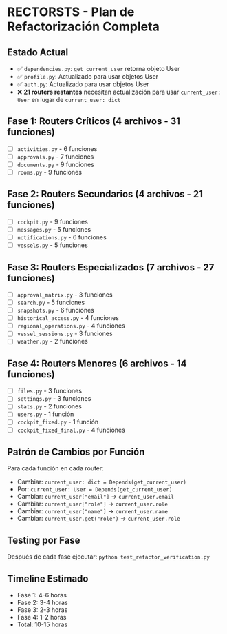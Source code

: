 # RECTORSTS - Plan de Refactorización Completa

## Estado Actual
- ✅ `dependencies.py`: `get_current_user` retorna objeto User
- ✅ `profile.py`: Actualizado para usar objetos User
- ✅ `auth.py`: Actualizado para usar objetos User
- ❌ **21 routers restantes** necesitan actualización para usar `current_user: User` en lugar de `current_user: dict`

## Fase 1: Routers Críticos (4 archivos - 31 funciones)
- [ ] `activities.py` - 6 funciones
- [ ] `approvals.py` - 7 funciones
- [ ] `documents.py` - 9 funciones
- [ ] `rooms.py` - 9 funciones

## Fase 2: Routers Secundarios (4 archivos - 21 funciones)
- [ ] `cockpit.py` - 9 funciones
- [ ] `messages.py` - 5 funciones
- [ ] `notifications.py` - 6 funciones
- [ ] `vessels.py` - 5 funciones

## Fase 3: Routers Especializados (7 archivos - 27 funciones)
- [ ] `approval_matrix.py` - 3 funciones
- [ ] `search.py` - 5 funciones
- [ ] `snapshots.py` - 6 funciones
- [ ] `historical_access.py` - 4 funciones
- [ ] `regional_operations.py` - 4 funciones
- [ ] `vessel_sessions.py` - 3 funciones
- [ ] `weather.py` - 2 funciones

## Fase 4: Routers Menores (6 archivos - 14 funciones)
- [ ] `files.py` - 3 funciones
- [ ] `settings.py` - 3 funciones
- [ ] `stats.py` - 2 funciones
- [ ] `users.py` - 1 función
- [ ] `cockpit_fixed.py` - 1 función
- [ ] `cockpit_fixed_final.py` - 4 funciones

## Patrón de Cambios por Función
Para cada función en cada router:
- Cambiar: `current_user: dict = Depends(get_current_user)`
- Por: `current_user: User = Depends(get_current_user)`
- Cambiar: `current_user["email"]` → `current_user.email`
- Cambiar: `current_user["role"]` → `current_user.role`
- Cambiar: `current_user["name"]` → `current_user.name`
- Cambiar: `current_user.get("role")` → `current_user.role`

## Testing por Fase
Después de cada fase ejecutar: `python test_refactor_verification.py`

## Timeline Estimado
- Fase 1: 4-6 horas
- Fase 2: 3-4 horas
- Fase 3: 2-3 horas
- Fase 4: 1-2 horas
- Total: 10-15 horas
